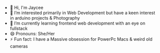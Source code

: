 - 👋 Hi, I'm Jaycee
- 👀 I’m interested primarily in Web Development but have a keen interest in arduino projects & Photography
- 🌱 I’m currently learning frontend web development with an eye on fullstack
- 😄 Pronouns: She/Her
- ⚡ Fun fact: I have a Massive obsession for PowerPc Macs & weird old cameras

<!---
JCEE-Raven/JCEE-Raven is a ✨ special ✨ repository because its `README.md` (this file) appears on your GitHub profile.
You can click the Preview link to take a look at your changes.
--->
